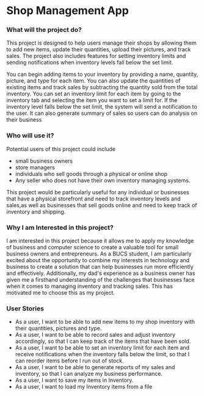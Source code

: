 # Shop Management App

### What will the project do?

This project is designed to help users manage their shops by allowing them to add new items, update their quantities,
upload their pictures, and track sales. The project also includes features for setting inventory limits and sending 
notifications when inventory levels fall below the set limit. 

 You can begin adding items to your inventory by providing a name, quantity, picture, and type for each item. You can
 also update the quantities of existing items and track sales by subtracting the quantity sold from the total inventory.
You can set an inventory limit for each item by going to the inventory tab and selecting the item you want to set a 
limit for. If the inventory level falls below the set limit, the system will send a notification to the user. It can
also generate summary of sales so users can do analysis on their business



### Who will use it?

Potential users of this project could include 


- small business owners
- store managers
- individuals who sell goods through a physical or online shop
- Any seller who does not have their own inventory managing systems. 


This project would be 
particularly useful for any individual or businesses that have a physical storefront and need to track inventory levels and sales,as well
as businesses that sell goods online and need to keep track of inventory and shipping.
 
### Why I am Interested in this project?

I am interested in this project because it allows me to apply my knowledge of business and computer science to create a 
valuable tool for small business owners and entrepreneurs. As a BUCS student, I am particularly excited about the 
opportunity to combine my interests in technology and business to create a solution that can help businesses run 
more efficiently and effectively. Additionally, my dad's experience as a business owner has given me a firsthand
understanding of the challenges that businesses face when it comes to managing inventory and tracking sales. 
This has motivated me to choose this as my project.

### User Stories

- As a user, I want to be able to add new items to my shop inventory with their quantities, pictures and type.
- As a user, I want to be able to record sales and adjust inventory accordingly, so that I can keep track of the items 
that have been sold.
- As a user, I want to be able to set an inventory limit for each item and receive notifications when the inventory
falls below the limit, so that I can reorder items before I run out of stock.
- As a user, I want to be able to generate reports of my sales and inventory, so that I can analyze my business
performance.
- As a user, I want to save my items in Inventory.
- As a user, I want to load my Inventory items from a file
